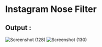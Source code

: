 # Instagram Nose Filter

## Output :
![Screenshot (128)](https://user-images.githubusercontent.com/23066967/79841479-1dd51d00-83d5-11ea-9d57-4fe751b65904.png)
![Screenshot (130)](https://user-images.githubusercontent.com/23066967/79841512-2decfc80-83d5-11ea-90cb-b7b5bb390445.png)
